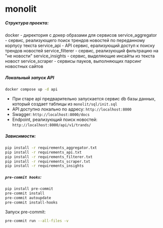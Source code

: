 # monolit

##### Структура проекта:

docker - директория с докер образами для сервисов
service_aggregator - сервис, реализующего поиск трендов новостей по переданному корпусу текста
service_api - API сервис, ерализующий доступ к поиску трендов новостей
service_filterer - сервис, реализующий фильтрацию на "не новости"
service_insights - сервис, выделяющие инсайты из текста новост
service_scraper - сервисы пауков, выполняющих парсинг новостных сайтов


##### Локальный запуск API

```bash
docker compose up -d api
```

- При старе api предварительно запускается сервис db базы данных, который создает таблицы из `monolit/sql/init.sql`
- API доступно локально по адресу: `http://localhost:8000`
- Swagger: `http://localhost:8000/docs`
- Endpoint, реализующий поиск новостей: `http://localhost:8000/api/v1/trands/`

##### Зависимости:
```bash
pip install -r requirements_aggregator.txt
pip install -r requirements_api.txt
pip install -r requirements_filterer.txt
pip install -r requirements_scraper.txt
pip install -r requirements_insights
```

##### `pre-commit hooks`:
```bash
pip install pre-commit
pre-commit install
pre-commit autoupdate
pre-commit install-hooks
```

Запуск pre-commit:

```bash
pre-commit run --all-files -v
```
